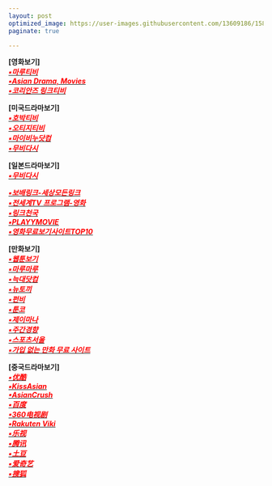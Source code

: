 ```yaml
---
layout: post
optimized_image: https://user-images.githubusercontent.com/13609186/158834851-5c5d7736-001b-448d-8bb6-eb99f2f16233.jpg
paginate: true

---
```


**[영화보기]** <br>
[<span style="color:red">***▪마루티비***</span>](https://a8.marutv.xyz/bbs/board.php?bo_table=kmovie)<br>
[<span style="color:red">***▪Asian Drama, Movies***</span>](https://watchasian.sh/)<br>
[<span style="color:red">***▪코리안즈 링크티비***</span>](https://a8.koreanz.xyz/bbs/main.php?gid=moviedasi)<br>


**[미국드라마보기]** <br>
[<span style="color:red">***▪호박티비***</span>](https://g7.hobaktv.xyz/show/dramausa/section/end)<br>
[<span style="color:red">***▪오티지티비***</span>](https://i20.otgtv.top/show/dramausa)<br>
[<span style="color:red">***▪마이비누닷컴***</span>](https://a13.mybinu.xyz/bbs/board.php?bo_table=mid)<br>
[<span style="color:red">***▪무비다시***</span>](https://a13.moviedasi.xyz/bbs/board.php?bo_table=mid)<br>


**[일본드라마보기]** <br>
[<span style="color:red">***▪무비다시***</span>](https://a13.moviedasi.xyz/bbs/board.php?bo_table=jd)<br>

[<span style="color:red">***▪보배링크-세상모든링크***</span>](https://www.bobaelink9.top/)<br>
[<span style="color:red">***▪전세계TV 프로그램-영화***</span>](https://www.viki.com/explore)<br>
[<span style="color:red">***▪링크천국***</span>](https://www.hotword.site/bbs/group.php?gr_id=cn)<br>
[<span style="color:red">***▪PLAYYMOVIE***</span>](https://www.youtube.com/channel/UC7Sh_erU4sKLVgu2eJikrIw)<br>
[<span style="color:red">***▪영화무료보기사이트TOP10***</span>](https://fiscalcode.com/%EC%98%81%ED%99%94-%EB%AC%B4%EB%A3%8C-%EB%B3%B4%EA%B8%B0-%EC%82%AC%EC%9D%B4%ED%8A%B8-top-10-%EC%B5%9C%EC%8B%A0-%EC%98%81%ED%99%94-%EB%B0%8F-%EB%AF%B8%EA%B5%AD-%EC%98%81%ED%99%94/)<br>






**[만화보기]** <br>
[<span style="color:red">***▪웹툰보기***</span>](https://newtoki123.com/webtoon?toon=%EC%9D%BC%EB%B0%98%EC%9B%B9%ED%88%B0)<br>
[<span style="color:red">***▪마루마루***</span>](https://marumaru256.com/bbs/page.php?hid=comicC)<br>
[<span style="color:red">***▪늑대닷컴***</span>](https://wfwf205.com/cm)<br>
[<span style="color:red">***▪뉴토끼***</span>](https://newtoki130.com/webtoon?toon=%EC%9D%BC%EB%B0%98%EC%9B%B9%ED%88%B0)<br>
[<span style="color:red">***▪펀비***</span>](https://funbe106.com/%EB%A7%9D%EA%B0%80)<br>
[<span style="color:red">***▪툰코***</span>](https://toonkor106.com/%EB%8B%A8%ED%96%89%EB%B3%B8)<br>
[<span style="color:red">***▪제이마나***</span>](https://jmana1.net/comic_list_search)<br>
[<span style="color:red">***▪주간경향***</span>](http://sports.khan.co.kr/comics/comics_genre.html)<br>
[<span style="color:red">***▪스포츠서울***</span>](http://comic.sportsseoul.com/)<br>
[<span style="color:red">***▪가입 없는 만화 무료 사이트***</span>](https://lifeinforwire.com/cartoon-free-sites/#liw-menu01)<br>


**[중국드라마보기]** <br>
[<span style="color:red">***▪优酷***</span>](https://www.youku.com/)<br>
[<span style="color:red">***▪KissAsian***</span>](https://kissasian.ac/Country/China)<br>
[<span style="color:red">***▪AsianCrush***</span>](https://www.asiancrush.com/)<br>
[<span style="color:red">***▪百度***</span>](https://v.baidu.com/tv)<br>
[<span style="color:red">***▪360电视剧***</span>](https://www.360kan.com/dianshi/index.html)<br>
[<span style="color:red">***▪Rakuten Viki***</span>](https://www.viki.com/)<br>
[<span style="color:red">***▪乐视***</span>](http://tv.le.com/)<br>
[<span style="color:red">***▪腾讯***</span>](https://v.qq.com/tv/)<br>
[<span style="color:red">***▪土豆***</span>](https://tv.tudou.com/)<br>
[<span style="color:red">***▪爱奇艺***</span>](https://www.iqiyi.com/dianshiju/)<br>
[<span style="color:red">***▪搜狐***</span>](https://tv.sohu.com/drama/)<br>


